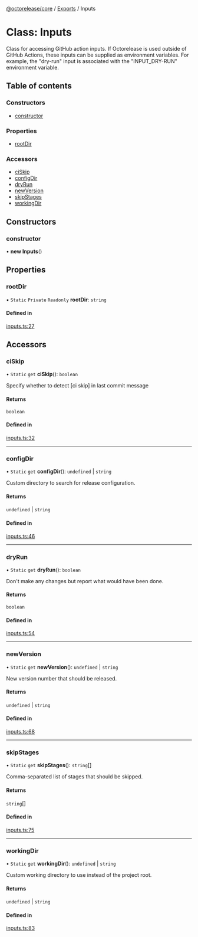 [@octorelease/core](../README.md) / [Exports](../modules.md) / Inputs

# Class: Inputs

Class for accessing GitHub action inputs.
If Octorelease is used outside of GitHub Actions, these inputs can be
supplied as environment variables. For example, the "dry-run" input is
associated with the "INPUT_DRY-RUN" environment variable.

## Table of contents

### Constructors

- [constructor](Inputs.md#constructor)

### Properties

- [rootDir](Inputs.md#rootdir)

### Accessors

- [ciSkip](Inputs.md#ciskip)
- [configDir](Inputs.md#configdir)
- [dryRun](Inputs.md#dryrun)
- [newVersion](Inputs.md#newversion)
- [skipStages](Inputs.md#skipstages)
- [workingDir](Inputs.md#workingdir)

## Constructors

### constructor

• **new Inputs**()

## Properties

### rootDir

▪ `Static` `Private` `Readonly` **rootDir**: `string`

#### Defined in

[inputs.ts:27](https://github.com/zowe-actions/octorelease/blob/0333bce/packages/core/src/inputs.ts#L27)

## Accessors

### ciSkip

• `Static` `get` **ciSkip**(): `boolean`

Specify whether to detect [ci skip] in last commit message

#### Returns

`boolean`

#### Defined in

[inputs.ts:32](https://github.com/zowe-actions/octorelease/blob/0333bce/packages/core/src/inputs.ts#L32)

___

### configDir

• `Static` `get` **configDir**(): `undefined` \| `string`

Custom directory to search for release configuration.

#### Returns

`undefined` \| `string`

#### Defined in

[inputs.ts:46](https://github.com/zowe-actions/octorelease/blob/0333bce/packages/core/src/inputs.ts#L46)

___

### dryRun

• `Static` `get` **dryRun**(): `boolean`

Don't make any changes but report what would have been done.

#### Returns

`boolean`

#### Defined in

[inputs.ts:54](https://github.com/zowe-actions/octorelease/blob/0333bce/packages/core/src/inputs.ts#L54)

___

### newVersion

• `Static` `get` **newVersion**(): `undefined` \| `string`

New version number that should be released.

#### Returns

`undefined` \| `string`

#### Defined in

[inputs.ts:68](https://github.com/zowe-actions/octorelease/blob/0333bce/packages/core/src/inputs.ts#L68)

___

### skipStages

• `Static` `get` **skipStages**(): `string`[]

Comma-separated list of stages that should be skipped.

#### Returns

`string`[]

#### Defined in

[inputs.ts:75](https://github.com/zowe-actions/octorelease/blob/0333bce/packages/core/src/inputs.ts#L75)

___

### workingDir

• `Static` `get` **workingDir**(): `undefined` \| `string`

Custom working directory to use instead of the project root.

#### Returns

`undefined` \| `string`

#### Defined in

[inputs.ts:83](https://github.com/zowe-actions/octorelease/blob/0333bce/packages/core/src/inputs.ts#L83)
